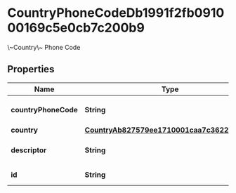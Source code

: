 

# CountryPhoneCodeDb1991f2fb091000169c5e0cb7c200b9

\\~Country\\~ Phone Code

## Properties

| Name | Type | Description | Notes |
|------------ | ------------- | ------------- | -------------|
|**countryPhoneCode** | **String** | The phone code for a country. |  [optional] |
|**country** | [**CountryAb827579ee1710001caa7c36228c0153**](CountryAb827579ee1710001caa7c36228c0153.md) |  |  [optional] |
|**descriptor** | **String** | A preview of the instance |  [optional] |
|**id** | **String** | Id of the instance |  [optional] |



